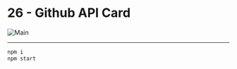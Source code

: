 # **26 - Github API Card**

![Main](https://gpx.ge/challenge/js/img/26_github_api.gif "image")

---
```sh
npm i
npm start
```